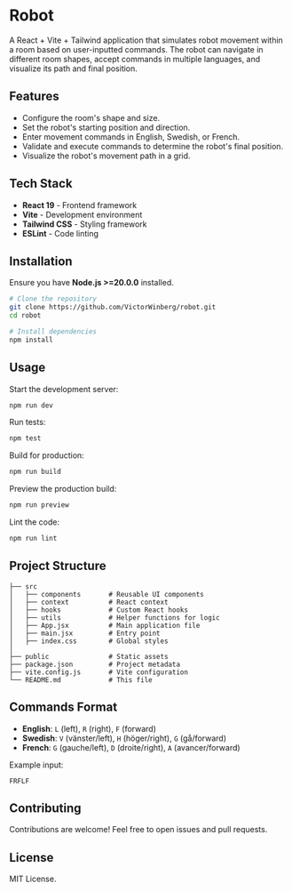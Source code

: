 # Robot

A React + Vite + Tailwind application that simulates robot movement within a room based on user-inputted commands. The robot can navigate in different room shapes, accept commands in multiple languages, and visualize its path and final position.

## Features

- Configure the room's shape and size.
- Set the robot's starting position and direction.
- Enter movement commands in English, Swedish, or French.
- Validate and execute commands to determine the robot's final position.
- Visualize the robot's movement path in a grid.

## Tech Stack

- **React 19** - Frontend framework
- **Vite** - Development environment
- **Tailwind CSS** - Styling framework
- **ESLint** - Code linting

## Installation

Ensure you have **Node.js >=20.0.0** installed.

```sh
# Clone the repository
git clone https://github.com/VictorWinberg/robot.git
cd robot

# Install dependencies
npm install
```

## Usage

Start the development server:

```sh
npm run dev
```

Run tests:

```sh
npm test
```

Build for production:

```sh
npm run build
```

Preview the production build:

```sh
npm run preview
```

Lint the code:

```sh
npm run lint
```

## Project Structure

```
├── src
│   ├── components       # Reusable UI components
│   ├── context          # React context
│   ├── hooks            # Custom React hooks
│   ├── utils            # Helper functions for logic
│   ├── App.jsx          # Main application file
│   ├── main.jsx         # Entry point
│   ├── index.css        # Global styles
│
├── public               # Static assets
├── package.json         # Project metadata
├── vite.config.js       # Vite configuration
└── README.md            # This file
```

## Commands Format

- **English**: `L` (left), `R` (right), `F` (forward)
- **Swedish**: `V` (vänster/left), `H` (höger/right), `G` (gå/forward)
- **French**: `G` (gauche/left), `D` (droite/right), `A` (avancer/forward)

Example input:

```
FRFLF
```

## Contributing

Contributions are welcome! Feel free to open issues and pull requests.

## License

MIT License.
